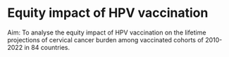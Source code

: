 # Equity impact of HPV vaccination
Aim: To analyse the equity impact of HPV vaccination on the lifetime projections of cervical cancer burden among vaccinated cohorts of 2010-2022 in 84 countries.
